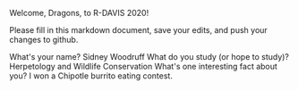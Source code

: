 Welcome, Dragons, to R-DAVIS 2020! 



Please fill in this markdown document, save your edits, and push your changes to github. 


What's your name? 
Sidney Woodruff
What do you study (or hope to study)?
Herpetology and Wildlife Conservation
What's one interesting fact about you? 
I won a Chipotle burrito eating contest.
